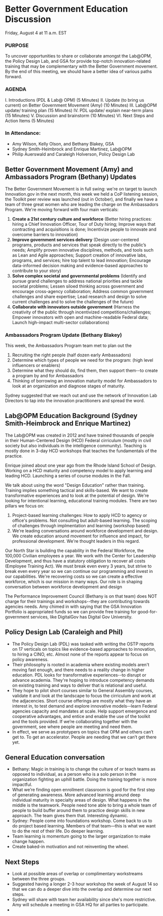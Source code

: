 # Better Government Education Discussion
Friday, August 4 at 11 a.m. EST

### PURPOSE
To uncover opportunities to share or collaborate amongst the Lab@OPM, the Policy Design Lab, and GSA for provide top-notch innovation-related training that may be complementary with the Better Government movement. By the end of this meeting, we should have a better idea of various paths forward. 

### AGENDA
I.   Introductions (PDL & Lab@ OPM) (5 Minutes)
II.  Update (to bring us current) on Better Government Movement (Amy) (10 Minutes)
III. Lab@OPM update/ training plan (15 Minutes)
IV. PDL update/ explain near-term plans (15 Minutes)
V. Discussion and brainstorm (10 Minutes)
VI. Next Steps and Action Items (5 Minutes)

### In Attendance: 
* Amy Wilson, Kelly Olson, and Bethany Blakey, GSA
* Sydney Smith-Heimbrock and Enrique Martinez, Lab@OPM
* Philip Auerswald and Caraleigh Holverson, Policy Design Lab

## Better Government Movement (Amy) and Ambassadors Program (Bethany) Updates
The Better Government Movement is in full swing: we're on target to launch Innovation.gov in the next month, this week we held a CoP listening session, the Toolkit peer review was launched (out in October), and finally we have a team of three great women who are leading the charge on the Ambassadors Program. We're moving forward with four main verticals: 

1. **Create a 21st century culture and workforce** (Better hiring practices: hiring a Chief Innovation Officer, Tour of Duty hiring; Improve ways that contracting and acquisitions is done; Incentivize people to innovate and overcome barriers to innovation)
2. **Improve government services delivery** (Design user-centered programs, products and services that speak directly to the public’s needs; Amplify proven innovative disciplines, methods, and tools such as Lean and Agile approaches; Support creation of innovative labs, programs, and services; hire top talent to lead innovation; Encourage data-informed decision making and evidence-based approaches to contribute to your story)
3. **Solve complex societal and governmental problems** (Identify and pursue grand challenges to address national priorities and tackle societal problems; Lessen siloed thinking across government and encourage cross-agency collaboration; Address common government challenges and share expertise; Lead research and design to solve current challenges and to solve the challenges of the future)
4. **Collaborate with innovators outside government** (Harness the creativity of the public through incentivized competitions/challenges; Empower innovators with open and machine-readable Federal data; Launch high-impact multi-sector collaborations)

### Ambassadors Program Update (Bethany Blakey)
This week, the Ambassadors Program team met to plan out the 

1. Recruiting the right people (half dozen early Ambassadors)
2. Determine which types of people we need for the program: (high level influencers or enablers)
3. Determine what they should do, find them, then support them--to create a program by and for Ambassadors
4. Thinking of borrowing an innovation maturity model for Ambassadors to look at an organization and diagnose stages of maturity.

Sydney suggested that we reach out and use the network of Innovation Lab Directors to tap into the innovation practitioners and spread the word. 

## Lab@OPM Education Background (Sydney Smith-Heimbrock and Enrique Martinez)
The Lab@OPM was created in 2012 and have trained thousands of people in their Human-Centered Design (HCD) Federal cirriculum (mostly in civil society but also individuals in the intelligence community). Teaching is mostly done in 3-day HCD workshops that teaches the fundamentals of the practice. 

Enrique joined about one year ago from the Rhode Island School of Design. Working on a HCD maturity and competency model to apply learning and leading HCD. Launching a series of course modules in the Fall. 

We talk about using the word "Design Education" rather than training. Training implies something tactical and skills-based. We want to create transformative experiences and to look at the potential of design. We're looking for intentional learning, educational training modules. There are two pillars we focus on:
1. Project-based learning challenges: How to apply HCD to agency or office's problems. Not consulting but adult-based learning. The scoping of challenges through implmentation and learning (workshop based)
2. We're leading conversations around workforce development and design. We create education around movement for influence and impact, for professional development. We're thought leaders in this regard.

Our North Star is building the capability in the Federal Workforce, the 100,000 Civilian employees a year. We work with the Center for Leadership Development, and thus have a statutory obligation to recover all costs (Employee Training Act). We must break even every 3 years, but strive to break even every year so we can continue our programming and invest in our capabilities. We're recovering costs so we can create a effective workforce, which is our mission in many ways. Our role is in shaping conversation between workforce development and design

The Performance Improvement Council (Bethany is on that team) does NOT charge for their trainings and workshops--they are contributing towards agencies needs. Amy chimed in with saying that the GSA Innovation Portfolio is appropriated funds so we can provide free training for good-for-government services, like DigitalGov has Digital Gov University. 

## Policy Design Lab (Caraleigh and Phil)
* The Policy Design Lab (PDL) was tasked with writing the OSTP reports on 17 verticals on topics like evidence-based approaches to innovation, to hiring a CINO, etc. Almost none of the reports appear to focus on policy awareness. 
* Their philosophy is rooted in academia where existing models aren't moving fast enough, and there needs to a reality change in higher education. PDL looks for transformative experiences--to disrupt or advance academia. They're hoping to introduce competency demands on existing training and ways to deliver that is relational and useful. 
* They hope to pilot short courses similar to General Assembly courses, validate it and look at the landscape to focus the cirriculum and work at the adjacencies. Short course offerings are mostly what they have an interest in, to test demand and explore innovative models--learn Federal agencies capacity and mandates at scale. Help support emergence and cooperative advantages, and entice and enable the use of the toolkit and the tools provided. If we’re collaborating together with the government, see where people are meeting and need them. 
* In effect, we serve as prototypers on topics that OPM and others can’t get to. To get an accelerator. People are needing that we can’t get there yet. 



## General Education conversation
* Bethany: Magic in training is to change the culture of or teach teams as opposed to individual, as a person who is a solo person in the organization fighting an uphill battle. Doing the training together is more impactful. 
* What we’re finding open enrollment classroom is good for the first step of generating awareness. More advanced learning around deep individual maturity in specialty areas of design. What happens in the middle is the teamwork. People need tone able to bring a whole team of people to build buffer around them to practice design skills in new approach. The team gives them that. Interesting dynamic.
* Sydney: People come into foundations workshop. Come back to us to do project based learning. Members of that team—this is what we want to do the rest of their life. Do deeper learning. 
* Team learning is momentum going to the larger organization to make change happen.
* Create baked-in motivation and not reinventing the wheel.

## Next Steps
* Look at possible areas of overlap or complimentary workstreams between the three groups.
* Suggested having a longer 2-3 hour workshop the week of August 14 so that we can do a deeper dive into the overlap and determine our next steps. 
* Sydney will share with team her availability since she's more restrictive. Amy will schedule a meeting in GSA HQ for all parties to participate. 
* 
